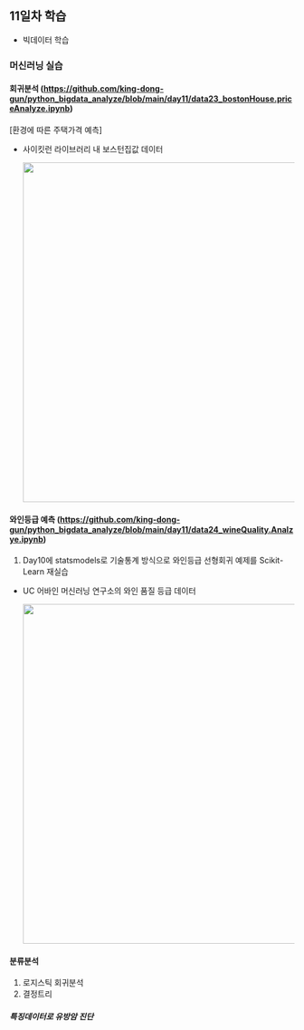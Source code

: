 ## 11일차 학습
- 빅데이터 학습

### 머신러닝 실습

#### 회귀분석 (https://github.com/king-dong-gun/python_bigdata_analyze/blob/main/day11/data23_bostonHouse.priceAnalyze.ipynb)
[환경에 따른 주택가격 예측]
- 사이킷런 라이브러리 내 보스턴집값 데이터

    <img src="https://github.com/king-dong-gun/python_bigdata_analyze/assets/160683545/0da8af22-a910-42a7-af0f-937b4877bf7f" width="900" height="600"/>


#### 와인등급 예측 (https://github.com/king-dong-gun/python_bigdata_analyze/blob/main/day11/data24_wineQuality.Analzye.ipynb)
1. Day10에 statsmodels로 기술통계 방식으로 와인등급 선형회귀 예제를 Scikit-Learn 재실습
- UC 어바인 머신러닝 연구소의 와인 품질 등급 데이터


    <img src="https://github.com/king-dong-gun/python_bigdata_analyze/assets/160683545/a5617255-743b-42e6-81ec-810087cac754" width="900" height="600"/>

#### 분류분석
1. 로지스틱 회귀분석
2. 결정트리

##### 특징데이터로 유방암 진단
